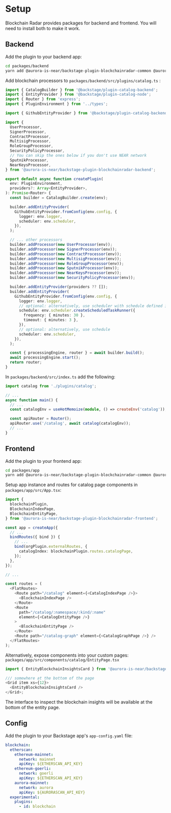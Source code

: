 # Setup

Blockchain Radar provides packages for backend and frontend. You will need to
install both to make it work.

## Backend

Add the plugin to your backend app:

```bash
cd packages/backend
yarn add @aurora-is-near/backstage-plugin-blockchainradar-common @aurora-is-near/backstage-plugin-blockchainradar-backend
```

Add blockchain processors to `packages/backend/src/plugins/catalog.ts` :

```ts
import { CatalogBuilder } from '@backstage/plugin-catalog-backend';
import { EntityProvider } from '@backstage/plugin-catalog-node';
import { Router } from 'express';
import { PluginEnvironment } from '../types';

import { GithubEntityProvider } from '@backstage/plugin-catalog-backend-module-github';

import {
  UserProcessor,
  SignerProcessor,
  ContractProcessor,
  MultisigProcessor,
  RoleGroupProcessor,
  SecurityPolicyProcessor,
  // You can skip the ones below if you don't use NEAR network
  SputnikProcessor,
  NearKeysProcessor,
} from '@aurora-is-near/backstage-plugin-blockchainradar-backend';

export default async function createPlugin(
  env: PluginEnvironment,
  providers?: Array<EntityProvider>,
): Promise<Router> {
  const builder = CatalogBuilder.create(env);

  builder.addEntityProvider(
    GithubEntityProvider.fromConfig(env.config, {
      logger: env.logger,
      scheduler: env.scheduler,
    }),
  );

  // ... other processors
  builder.addProcessor(new UserProcessor(env));
  builder.addProcessor(new SignerProcessor(env));
  builder.addProcessor(new ContractProcessor(env));
  builder.addProcessor(new MultisigProcessor(env));
  builder.addProcessor(new RoleGroupProcessor(env));
  builder.addProcessor(new SputnikProcessor(env));
  builder.addProcessor(new NearKeysProcessor(env));
  builder.addProcessor(new SecurityPolicyProcessor(env));

  builder.addEntityProvider(providers ?? []);
  builder.addEntityProvider(
    GithubEntityProvider.fromConfig(env.config, {
      logger: env.logger,
      // optional: alternatively, use scheduler with schedule defined in app-config.yaml
      schedule: env.scheduler.createScheduledTaskRunner({
        frequency: { minutes: 30 },
        timeout: { minutes: 3 },
      }),
      // optional: alternatively, use schedule
      scheduler: env.scheduler,
    }),
  );

  const { processingEngine, router } = await builder.build();
  await processingEngine.start();
  return router;
}
```

In `packages/backend/src/index.ts` add the following:

```ts
import catalog from './plugins/catalog';

// ...
async function main() {
  // ...
  const catalogEnv = useHotMemoize(module, () => createEnv('catalog'));

  const apiRouter = Router();
  apiRouter.use('/catalog', await catalog(catalogEnv));
  // ...
}
```

## Frontend

Add the plugin to your frontend app:

```bash
cd packages/app
yarn add @aurora-is-near/backstage-plugin-blockchainradar-common @aurora-is-near/backstage-plugin-blockchainradar-frontend
```

Setup app instance and routes for catalog page components in `packages/app/src/App.tsx`:

```ts
import {
  blockchainPlugin,
  BlockchainIndexPage,
  BlockchainEntityPage,
} from '@aurora-is-near/backstage-plugin-blockchainradar-frontend';

const app = createApp({
  // ...
  bindRoutes({ bind }) {
    // ...
    bind(orgPlugin.externalRoutes, {
      catalogIndex: blockchainPlugin.routes.catalogPage,
    });
  },
});

// ...

const routes = (
  <FlatRoutes>
    <Route path="/catalog" element={<CatalogIndexPage />}>
      <BlockchainIndexPage />
    </Route>
    <Route
      path="/catalog/:namespace/:kind/:name"
      element={<CatalogEntityPage />}
    >
      <BlockchainEntityPage />
    </Route>
    <Route path="/catalog-graph" element={<CatalogGraphPage />} />
  </FlatRoutes>
);
```

Alternatively, expose components into your custom pages: `packages/app/src/components/catalog/EntityPage.tsx`

```ts
import { EntityBlockchainInsightsCard } from '@aurora-is-near/backstage-plugin-blockchainradar-frontend';

/// somewhere at the bottom of the page
<Grid item xs={12}>
  <EntityBlockchainInsightsCard />
</Grid>;
```

The interface to inspect the blockchain insights will be available at the bottom of the entity page.

## Config

Add the plugin to your Backstage app's `app-config.yaml` file:

```yaml
blockchain:
  etherscan:
    ethereum-mainnet:
      network: mainnet
      apiKey: ${ETHERSCAN_API_KEY}
    ethereum-goerli:
      network: goerli
      apiKey: ${ETHERSCAN_API_KEY}
    aurora-mainnet:
      network: aurora
      apiKey: ${AURORASCAN_API_KEY}
  experimental:
    plugins:
      - id: blockchain
```

